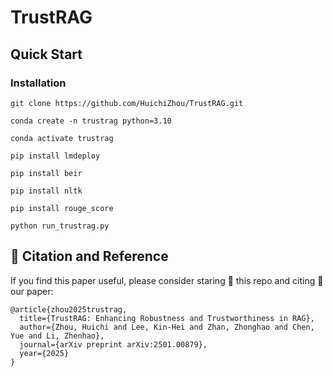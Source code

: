 # TrustRAG

## Quick Start

### Installation

```
git clone https://github.com/HuichiZhou/TrustRAG.git

conda create -n trustrag python=3.10

conda activate trustrag

pip install lmdeploy

pip install beir

pip install nltk

pip install rouge_score

python run_trustrag.py
```

## 📝 Citation and Reference

If you find this paper useful, please consider staring 🌟 this repo and citing 📑 our paper:

```
@article{zhou2025trustrag,
  title={TrustRAG: Enhancing Robustness and Trustworthiness in RAG},
  author={Zhou, Huichi and Lee, Kin-Hei and Zhan, Zhonghao and Chen, Yue and Li, Zhenhao},
  journal={arXiv preprint arXiv:2501.00879},
  year={2025}
}
```

